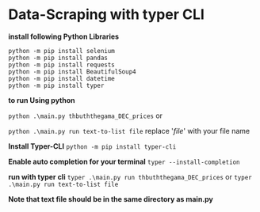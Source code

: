 # Data-Scraping with typer CLI

**install following Python Libraries**

```
python -m pip install selenium
python -m pip install pandas
python -m pip install requests
python -m pip install BeautifulSoup4
python -m pip install datetime
python -m pip install typer
```

**to run Using python**

`python .\main.py thbuththegama_DEC_prices`
or
 
`python .\main.py run text-to-list file`
replace '_file_' with your file name


**Install Typer-CLI**
`python -m pip install typer-cli`

**Enable auto completion for your terminal**
`typer --install-completion`

**run with typer cli**
`typer .\main.py run thbuththegama_DEC_prices`
or
`typer .\main.py run text-to-list file`

**Note that text file should be in the same directory as main.py**

